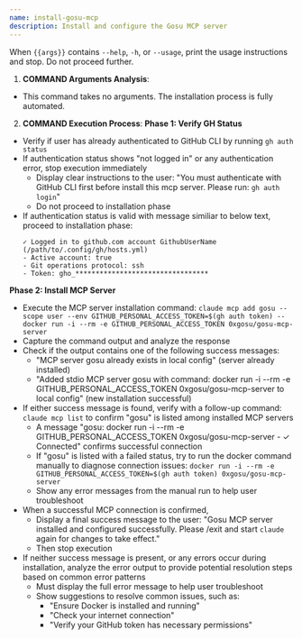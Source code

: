 ```yaml
---
name: install-gosu-mcp
description: Install and configure the Gosu MCP server
---
```


When `{{args}}` contains `--help`, `-h`, or `--usage`, print the usage instructions and stop. Do not proceed further.

1. **COMMAND Arguments Analysis**:
  - This command takes no arguments. The installation process is fully automated.

2. **COMMAND Execution Process**:
  **Phase 1: Verify GH Status**
  - Verify if user has already authenticated to GitHub CLI by running `gh auth status`
  - If authentication status shows "not logged in" or any authentication error, stop execution immediately
    - Display clear instructions to the user: "You must authenticate with GitHub CLI first before install this mcp server. Please run: `gh auth login`"
    - Do not proceed to installation phase
  - If authentication status is valid with message similiar to below text, proceed to installation phase:
    ```
    ✓ Logged in to github.com account GithubUserName (/path/to/.config/gh/hosts.yml)
    - Active account: true
    - Git operations protocol: ssh
    - Token: gho_*********************************
    ```

  **Phase 2: Install MCP Server**
  - Execute the MCP server installation command: `claude mcp add gosu --scope user --env GITHUB_PERSONAL_ACCESS_TOKEN=$(gh auth token) -- docker run -i --rm -e GITHUB_PERSONAL_ACCESS_TOKEN 0xgosu/gosu-mcp-server`
  - Capture the command output and analyze the response
  - Check if the output contains one of the following success messages:
    - "MCP server gosu already exists in local config" (server already installed)
    - "Added stdio MCP server gosu with command: docker run -i --rm -e GITHUB_PERSONAL_ACCESS_TOKEN 0xgosu/gosu-mcp-server to local config" (new installation successful)
  - If either success message is found, verify with a follow-up command: `claude mcp list` to confirm "gosu" is listed among installed MCP servers
    - A message "gosu: docker run -i --rm -e GITHUB_PERSONAL_ACCESS_TOKEN 0xgosu/gosu-mcp-server - ✓ Connected" confirms successful connection
    - If "gosu" is listed with a failed status, try to run the docker command manually to diagnose connection issues: `docker run -i --rm -e GITHUB_PERSONAL_ACCESS_TOKEN=$(gh auth token) 0xgosu/gosu-mcp-server`
    - Show any error messages from the manual run to help user troubleshoot
  - When a successful MCP connection is confirmed,
    - Display a final success message to the user: "Gosu MCP server installed and configured successfully. Please /exit and start `claude` again for changes to take effect."
    - Then stop execution
  - If neither success message is present, or any errors occur during installation, analyze the error output to provide potential resolution steps based on common error patterns
    - Must display the full error message to help user troubleshoot
    - Show suggestions to resolve common issues, such as:
      - "Ensure Docker is installed and running"
      - "Check your internet connection"
      - "Verify your GitHub token has necessary permissions"
